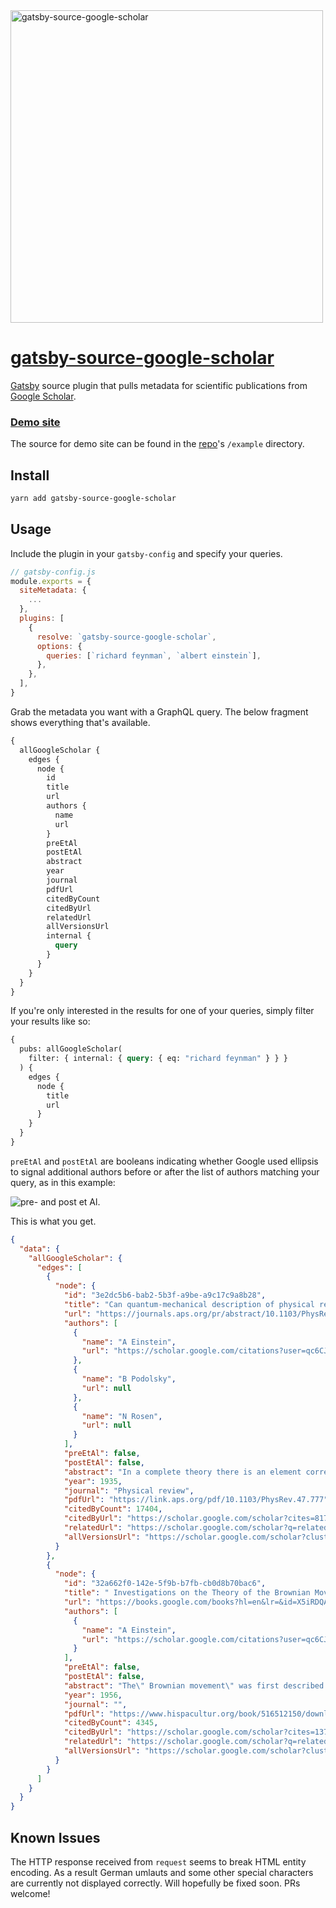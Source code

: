 <img src="https://svgshare.com/i/AKz.svg" width="500px" align="center" alt="gatsby-source-google-scholar">

# [gatsby-source-google-scholar](https://www.gatsbyjs.org/packages/gatsby-source-google-scholar)

[Gatsby](https://www.gatsbyjs.org) source plugin that pulls metadata for scientific publications from [Google Scholar](https://scholar.google.com).

### [Demo site](https://gatsby-source-google-scholar.netlify.com)

The source for demo site can be found in the [repo](https://github.com/janosh/gatsby-source-google-scholar)'s `/example` directory.

## Install

```sh
yarn add gatsby-source-google-scholar
```

## Usage

Include the plugin in your `gatsby-config` and specify your queries.

```js
// gatsby-config.js
module.exports = {
  siteMetadata: {
    ...
  },
  plugins: [
    {
      resolve: `gatsby-source-google-scholar`,
      options: {
        queries: [`richard feynman`, `albert einstein`],
      },
    },
  ],
}
```

Grab the metadata you want with a GraphQL query. The below fragment shows everything that's available.

```graphql
{
  allGoogleScholar {
    edges {
      node {
        id
        title
        url
        authors {
          name
          url
        }
        preEtAl
        postEtAl
        abstract
        year
        journal
        pdfUrl
        citedByCount
        citedByUrl
        relatedUrl
        allVersionsUrl
        internal {
          query
        }
      }
    }
  }
}
```

If you're only interested in the results for one of your queries, simply filter your results like so:

```graphql
{
  pubs: allGoogleScholar(
    filter: { internal: { query: { eq: "richard feynman" } } }
  ) {
    edges {
      node {
        title
        url
      }
    }
  }
}
```

`preEtAl` and `postEtAl` are booleans indicating whether Google used ellipsis to signal additional authors before or after the list of authors matching your query, as in this example:

![pre- and post et Al.](https://i.imgur.com/W1IHjDR.png)

This is what you get.

```json
{
  "data": {
    "allGoogleScholar": {
      "edges": [
        {
          "node": {
            "id": "3e2dc5b6-bab2-5b3f-a9be-a9c17c9a8b28",
            "title": "Can quantum-mechanical description of physical reality be considered complete?",
            "url": "https://journals.aps.org/pr/abstract/10.1103/PhysRev.47.777",
            "authors": [
              {
                "name": "A Einstein",
                "url": "https://scholar.google.com/citations?user=qc6CJjYAAAAJ&amp;hl=en&amp;oe=ASCII&amp;oi=sra"
              },
              {
                "name": "B Podolsky",
                "url": null
              },
              {
                "name": "N Rosen",
                "url": null
              }
            ],
            "preEtAl": false,
            "postEtAl": false,
            "abstract": "In a complete theory there is an element corresponding to each element of reality. A sufficient condition for the reality of a physical quantity is the possibility of predicting it with certainty, without disturbing the system. In quantum mechanics in the case of two physical …",
            "year": 1935,
            "journal": "Physical review",
            "pdfUrl": "https://link.aps.org/pdf/10.1103/PhysRev.47.777",
            "citedByCount": 17404,
            "citedByUrl": "https://scholar.google.com/scholar?cites=8174092782678430881&as_sdt=2005&sciodt=0,5&hl=en&oe=ASCII",
            "relatedUrl": "https://scholar.google.com/scholar?q=related:odSh4BM2cHEJ:scholar.google.com/&scioq=albert+einstein&hl=en&oe=ASCII&as_sdt=0,5",
            "allVersionsUrl": "https://scholar.google.com/scholar?cluster=8174092782678430881&hl=en&oe=ASCII&as_sdt=0,5"
          }
        },
        {
          "node": {
            "id": "32a662f0-142e-5f9b-b7fb-cb0d8b70bac6",
            "title": " Investigations on the Theory of the Brownian Movement",
            "url": "https://books.google.com/books?hl=en&lr=&id=X5iRDQAAQBAJ&oi=fnd&pg=PA139&dq=albert+einstein&ots=-VS5f8ayBe&sig=2bA1xJZq6QKA6htCxiKGsXV8a3o",
            "authors": [
              {
                "name": "A Einstein",
                "url": "https://scholar.google.com/citations?user=qc6CJjYAAAAJ&amp;hl=en&amp;oe=ASCII&amp;oi=sra"
              }
            ],
            "preEtAl": false,
            "postEtAl": false,
            "abstract": "The\" Brownian movement\" was first described in 1828 by the botanist Robert Brown. While investigating the pollen of several different plants, he observed that pollen dispersed in water in a great number of small particles which he perceived to be in uninterrupted and …",
            "year": 1956,
            "journal": "",
            "pdfUrl": "https://www.hispacultur.org/book/516512150/download-investigations-on-the-theory-of-the-brownian-movement-albert-einstein.pdf",
            "citedByCount": 4345,
            "citedByUrl": "https://scholar.google.com/scholar?cites=13746912682491308133&as_sdt=2005&sciodt=0,5&hl=en&oe=ASCII",
            "relatedUrl": "https://scholar.google.com/scholar?q=related:Zeg0HkDYxr4J:scholar.google.com/&scioq=albert+einstein&hl=en&oe=ASCII&as_sdt=0,5",
            "allVersionsUrl": "https://scholar.google.com/scholar?cluster=13746912682491308133&hl=en&oe=ASCII&as_sdt=0,5"
          }
        }
      ]
    }
  }
}
```

## Known Issues

The HTTP response received from `request` seems to break HTML entity encoding. As a result German umlauts and some other special characters are currently not displayed correctly. Will hopefully be fixed soon. PRs welcome!
